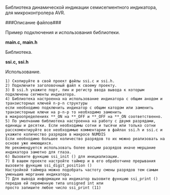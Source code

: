 Библиотека динамической индикации семисегментного индикатора, для микроконтролера AVR. 

###Описание файлов###

Пример подключения и использования библиотеки.

**main.c, main.h**

Библиотека.

**ssi.c, ssi.h**

Использование.

    1) Скопируйте в свой проект файлы ssi.c и ssi.h.
    2) Подключите заголовочный файл к своему проекту.
    3) В ssi.h укажите порт, пин и регистр ввода вывода к которым подключены сегменты индикатора.
    4) Библиотека настроенна на использование индикатора с общим анодом и транзисторных ключей n-p-n структуры
    если необходимо подключить индикатор с общим катодом или заменить транзисторные ключи на p-n-p то необходимо заменить
    в макроопределениях **_ON на **_OFF и **_OFF на **_ON соответственно.
    5) По умолчанию библиотека настроенна на работу с двумя разрядами, единицы и десятки. Если необходимы сотни и тысячи или только сотни
    расскоментируйте все необходимые комментарии в файлах ssi.h и ssi.c и укажите количество разрядов в макросе NUMDIS
    Если необходимо большее количество разрядов то их можно реализовать на основе уже имеющихся.
    Не рекомендуется использовать более восьми разрядов иначе мерцание индикатора заметно для глаза.
    6) Вызовите функцию ssi_init () для инициализации.
    7) В вашем проекте настройте таймер и в его обработчике прерывания вызовите функцию ssi_digit_position ()
    Настройкой таймера можно подобрать частоту смены разрядов тем самым уменьшив моргание индикатора.
    7) Для вывода информации на индикатор вызовите функцию ssi_print () передав ей переменную типа unsigned int или 
    просто запишите любое число ssi_print (11)
